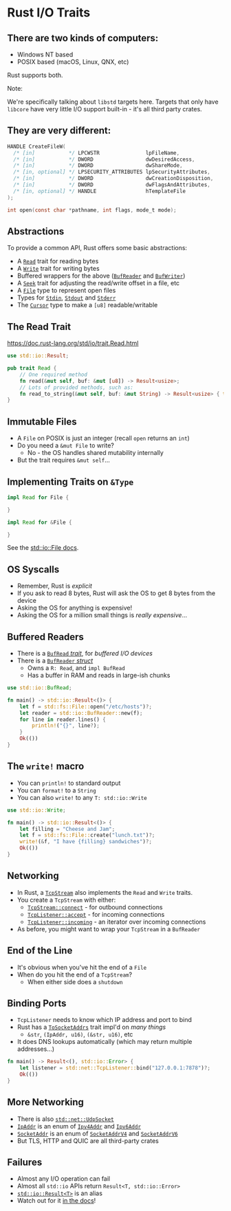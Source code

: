 # Rust I/O Traits

## There are two kinds of computers:

* Windows NT based
* POSIX based (macOS, Linux, QNX, etc)

Rust supports both.

Note:

We're specifically talking about `libstd` targets here. Targets that only have
`libcore` have very little I/O support built-in - it's all third party crates.

## They are very different:

```c
HANDLE CreateFileW(
  /* [in]           */ LPCWSTR               lpFileName,
  /* [in]           */ DWORD                 dwDesiredAccess,
  /* [in]           */ DWORD                 dwShareMode,
  /* [in, optional] */ LPSECURITY_ATTRIBUTES lpSecurityAttributes,
  /* [in]           */ DWORD                 dwCreationDisposition,
  /* [in]           */ DWORD                 dwFlagsAndAttributes,
  /* [in, optional] */ HANDLE                hTemplateFile
);

int open(const char *pathname, int flags, mode_t mode);
```

## Abstractions

To provide a common API, Rust offers some basic abstractions:

* A [`Read`](https://doc.rust-lang.org/std/io/trait.Read.html) trait for reading bytes
* A [`Write`](https://doc.rust-lang.org/std/io/trait.Write.html) trait for writing bytes
* Buffered wrappers for the above ([`BufReader`](https://doc.rust-lang.org/std/io/struct.BufReader.html) and [`BufWriter`](https://doc.rust-lang.org/std/io/struct.BufWriter.html))
* A [`Seek`](https://doc.rust-lang.org/std/io/trait.Seek.html) trait for adjusting the read/write offset in a file, etc
* A [`File`](https://doc.rust-lang.org/std/fs/struct.File.html) type to represent open files
* Types for [`Stdin`](https://doc.rust-lang.org/std/io/struct.Stdin.html), [`Stdout`](https://doc.rust-lang.org/std/io/struct.Stdout.html) and [`Stderr`](https://doc.rust-lang.org/std/io/struct.Stderr.html)
* The [`Cursor`](https://doc.rust-lang.org/std/io/struct.Cursor.html) type to make a `[u8]` readable/writable

## The Read Trait

<https://doc.rust-lang.org/std/io/trait.Read.html>

```rust []
use std::io::Result;

pub trait Read {
    // One required method
    fn read(&mut self, buf: &mut [u8]) -> Result<usize>;
    // Lots of provided methods, such as:
    fn read_to_string(&mut self, buf: &mut String) -> Result<usize> { todo!() }
}
```

## Immutable Files

* A `File` on POSIX is just an integer (recall `open` returns an `int`)
* Do you need a `&mut File` to write?
  * No - the OS handles shared mutability internally
* But the trait requires `&mut self`...

## Implementing Traits on `&Type`

```rust ignore
impl Read for File {

}

impl Read for &File {

}
```

See the [std::io::File docs](https://doc.rust-lang.org/std/fs/struct.File.html#impl-Read-for-%26File).

## OS Syscalls

* Remember, Rust is *explicit*
* If you ask to read 8 bytes, Rust will ask the OS to get 8 bytes from the device
* Asking the OS for anything is expensive!
* Asking the OS for a million small things is *really expensive*...

## Buffered Readers

* There is a [`BufRead` *trait*](https://doc.rust-lang.org/std/io/trait.BufRead.html), for *buffered I/O devices*
* There is a [`BufReader` *struct*](https://doc.rust-lang.org/std/io/struct.BufReader.html)
  * Owns a `R: Read`, and `impl BufRead`
  * Has a buffer in RAM and reads in large-ish chunks

```rust []
use std::io::BufRead;

fn main() -> std::io::Result<()> {
    let f = std::fs::File::open("/etc/hosts")?;
    let reader = std::io::BufReader::new(f);
    for line in reader.lines() {
        println!("{}", line?);
    }
    Ok(())
}
```

## The `write!` macro

* You can `println!` to standard output
* You can `format!` to a `String`
* You can also `write!` to any `T: std::io::Write`

```rust
use std::io::Write;

fn main() -> std::io::Result<()> {
    let filling = "Cheese and Jam";
    let f = std::fs::File::create("lunch.txt")?;
    write!(&f, "I have {filling} sandwiches")?;
    Ok(())
}
```

## Networking

* In Rust, a [`TcpStream`](https://doc.rust-lang.org/std/io/struct.TcpStream.html) also implements the `Read` and `Write` traits.
* You create a `TcpStream` with either:
  * [`TcpStream::connect`](https://doc.rust-lang.org/std/net/struct.TcpStream.html#method.connect) - for outbound connections
  * [`TcpListener::accept`](https://doc.rust-lang.org/std/net/struct.TcpListener.html#method.accept) - for incoming connections
  * [`TcpListener::incoming`](https://doc.rust-lang.org/std/net/struct.TcpListener.html#method.incoming) - an iterator over incoming connections
* As before, you might want to wrap your `TcpStream` in a `BufReader`

## End of the Line

* It's obvious when you've hit the end of a `File`
* When do you hit the end of a `TcpStream`?
  * When either side does a `shutdown`

## Binding Ports

* `TcpListener` needs to know which IP address and port to bind
* Rust has a [`ToSocketAddrs`](https://doc.rust-lang.org/std/net/trait.ToSocketAddrs.html) trait impl'd on *many things*
  * `&str`, `(IpAddr, u16)`, `(&str, u16)`, etc
* It does DNS lookups automatically (which may return multiple addresses...)

```rust
fn main() -> Result<(), std::io::Error> {
    let listener = std::net::TcpListener::bind("127.0.0.1:7878")?;
    Ok(())
}
```

## More Networking

* There is also [`std::net::UdpSocket`](https://doc.rust-lang.org/std/net/struct.UdpSocket.html)
* [`IpAddr`](https://doc.rust-lang.org/std/net/enum.IpAddr.html) is an enum of [`Ipv4Addr`](https://doc.rust-lang.org/std/net/struct.Ipv4Addr.html) and [`Ipv6Addr`](https://doc.rust-lang.org/std/net/struct.Ipv6Addr.html)
* [`SocketAddr`](https://doc.rust-lang.org/std/net/enum.SocketAddr.html) is an enum of [`SocketAddrV4`](https://doc.rust-lang.org/std/net/struct.SocketAddrV4.html) and [`SocketAddrV6`](https://doc.rust-lang.org/std/net/struct.SocketAddrV6.html)
* But TLS, HTTP and QUIC are all third-party crates

## Failures

* Almost any I/O operation can fail
* Almost all `std::io` APIs return `Result<T, std::io::Error>`
* [`std::io::Result<T>`](https://doc.rust-lang.org/std/io/type.Result.html) is an alias
* Watch out for it [in the docs](https://doc.rust-lang.org/std/net/struct.TcpListener.html#method.bind)!
